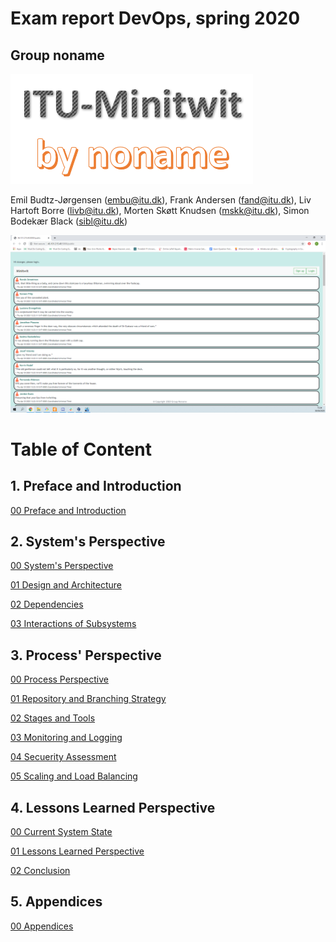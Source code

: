 # Exam report DevOps, spring 2020
## Group noname

![group logo](images/group_logo_large.png)

Emil Budtz-Jørgensen (embu@itu.dk), 
Frank Andersen (fand@itu.dk), 
Liv Hartoft Borre (livb@itu.dk), 
Morten Skøtt Knudsen (mskk@itu.dk), 
Simon Bodekær Black (sibl@itu.dk) 

![Noname Minitwit](images/sc_minitwit_1.png)

# Table of Content
## 1. Preface and Introduction
[00 Preface and Introduction](chapters/100_preface_and_introduction.md)

## 2. System's Perspective
[00 System's Perspective](chapters/200_systems_perspective.md)

[01 Design and Architecture](chapters/201_design_and_architecture.md)

[02 Dependencies](chapters/202_dependencies.md)

[03 Interactions of Subsystems](chapters/203_interactions_of_subsystems.md)

## 3. Process' Perspective

[00 Process Perspective](chapters/300_dev_process_and_tools.md)

[01 Repository and Branching Strategy](chapters/301_repo_and_branch_strategy.md)

[02 Stages and Tools](chapters/302_ci_dc_chain_tools.md)

[03 Monitoring and Logging](chapters/303_monitoring_and_logging.md)

[04 Secuerity Assessment](chapters/304_sec_assessment.md)

[05 Scaling and Load Balancing](chapters/305_scaling_and_load_balancing.md)

## 4. Lessons Learned Perspective

[00 Current System State](chapters/400_current_system_state.md)

[01 Lessons Learned Perspective](chapters/401_lessons_learned_perspective.md)

[02 Conclusion](chapters/402_conclusion.md)

## 5. Appendices

[00 Appendices](chapters/500_appendices.md)

